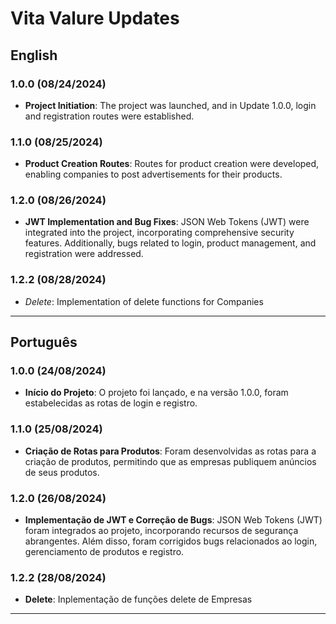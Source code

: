 
# Vita Valure Updates

## English

### 1.0.0 (08/24/2024)
- **Project Initiation**: The project was launched, and in Update 1.0.0, login and registration routes were established.

### 1.1.0 (08/25/2024)
- **Product Creation Routes**: Routes for product creation were developed, enabling companies to post advertisements for their products.

### 1.2.0 (08/26/2024)
- **JWT Implementation and Bug Fixes**: JSON Web Tokens (JWT) were integrated into the project, incorporating comprehensive security features. Additionally, bugs related to login, product management, and registration were addressed.
### 1.2.2 (08/28/2024)
- *Delete*: Implementation of delete functions for Companies

---

## Português

### 1.0.0 (24/08/2024)
- **Início do Projeto**: O projeto foi lançado, e na versão 1.0.0, foram estabelecidas as rotas de login e registro.

### 1.1.0 (25/08/2024)
- **Criação de Rotas para Produtos**: Foram desenvolvidas as rotas para a criação de produtos, permitindo que as empresas publiquem anúncios de seus produtos.

### 1.2.0 (26/08/2024)
- **Implementação de JWT e Correção de Bugs**: JSON Web Tokens (JWT) foram integrados ao projeto, incorporando recursos de segurança abrangentes. Além disso, foram corrigidos bugs relacionados ao login, gerenciamento de produtos e registro.

### 1.2.2 (28/08/2024)
- **Delete**: Inplementação de funções delete de Empresas
---

